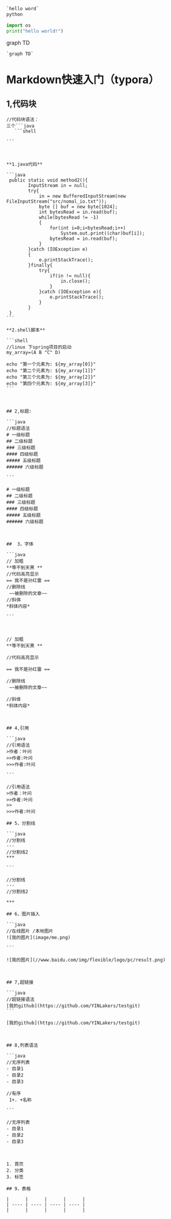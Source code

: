 ```python
`hello word`
python

import os
print("hello world!")

```

graph TD

```
`graph TD`
```





# Markdown快速入门（typora）

## 1,代码块

```````
//代码块语法：
三个```java
   ```shell
   
```



**1.java代码**

```java
 public static void method2(){
        InputStream in = null;
        try{
            in = new BufferedInputStream(new FileInputStream("src/nomal_io.txt"));
            byte [] buf = new byte[1024];
            int bytesRead = in.read(buf);
            while(bytesRead != -1)
            {
                for(int i=0;i<bytesRead;i++)
                    System.out.print((char)buf[i]);
                bytesRead = in.read(buf);
            }
        }catch (IOException e)
        {
            e.printStackTrace();
        }finally{
            try{
                if(in != null){
                    in.close();
                }
            }catch (IOException e){
                e.printStackTrace();
            }
        }
 }
```

**2.shell脚本**

```shell
//linux 下spring项目的启动
my_array=(A B "C" D)

echo "第一个元素为: ${my_array[0]}"
echo "第二个元素为: ${my_array[1]}"
echo "第三个元素为: ${my_array[2]}"
echo "第四个元素为: ${my_array[3]}"
```



## 2,标题:

```java
//标题语法
# 一级标题
## 二级标题
### 三级标题
#### 四级标题
##### 五级标题
###### 六级标题

```

# 一级标题
## 二级标题
### 三级标题
#### 四级标题
##### 五级标题
###### 六级标题



##  3，字体

```java
// 加粗
**等不到天黑 **
//代码高亮显示
== 我不是孙红雷 ==
//删除线
 ~~被删除的文章~~
//斜体
*斜体内容*    
    
```



// 加粗
**等不到天黑 **

//代码高亮显示

== 我不是孙红雷 ==

//删除线
 ~~被删除的文章~~

//斜体
*斜体内容*    



## 4,引用

```java
//引用语法
>作者：叶问
>>作者:叶问
>>>作者:叶问
    
```

//引用语法
>作者：叶问
>>作者:叶问
>>
>>>作者:叶问

## 5，分割线

```java
//分割线
---
//分割线2
***
    
```

//分割线
---
//分割线2

***

## 6，图片插入

```java
//在线图片 /本地图片
![我的图片](image/me.png)
    
```

![我的图片](//www.baidu.com/img/flexible/logo/pc/result.png)



## 7,超链接

```java
//超链接语法
[我的github](https://github.com/YINLakers/testgit)
```

[我的github](https://github.com/YINLakers/testgit)



## 8,列表语法

```java
//无序列表
- 目录1
- 目录2
- 目录3    

//有序
 1+. +名称  
    
```

//无序列表
- 目录1
- 目录2
- 目录3    



1. 首页
2. 分类
3. 标签

## 9，表格

|      |      |      |      |
| ---- | ---- | ---- | ---- |
|      |      |      |      |

